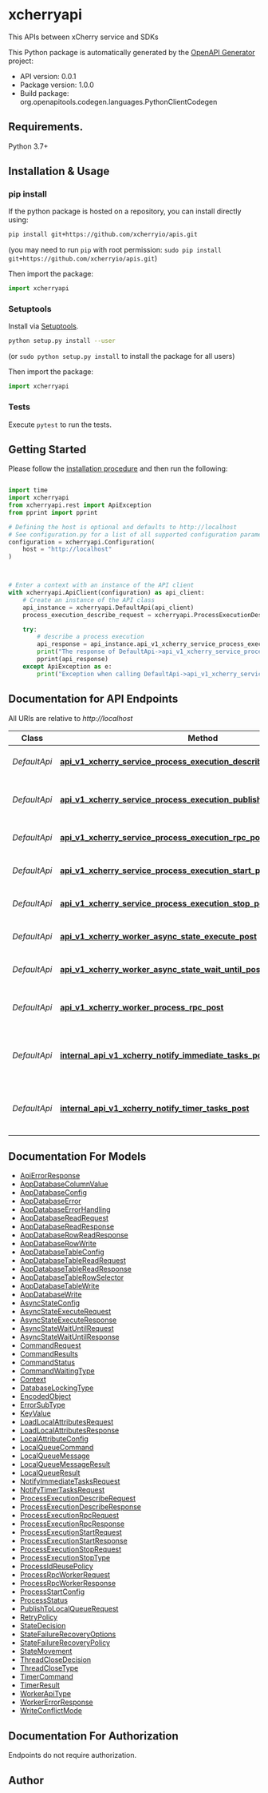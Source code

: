# xcherryapi
This APIs between xCherry service and SDKs

This Python package is automatically generated by the [OpenAPI Generator](https://openapi-generator.tech) project:

- API version: 0.0.1
- Package version: 1.0.0
- Build package: org.openapitools.codegen.languages.PythonClientCodegen

## Requirements.

Python 3.7+

## Installation & Usage
### pip install

If the python package is hosted on a repository, you can install directly using:

```sh
pip install git+https://github.com/xcherryio/apis.git
```
(you may need to run `pip` with root permission: `sudo pip install git+https://github.com/xcherryio/apis.git`)

Then import the package:
```python
import xcherryapi
```

### Setuptools

Install via [Setuptools](http://pypi.python.org/pypi/setuptools).

```sh
python setup.py install --user
```
(or `sudo python setup.py install` to install the package for all users)

Then import the package:
```python
import xcherryapi
```

### Tests

Execute `pytest` to run the tests.

## Getting Started

Please follow the [installation procedure](#installation--usage) and then run the following:

```python

import time
import xcherryapi
from xcherryapi.rest import ApiException
from pprint import pprint

# Defining the host is optional and defaults to http://localhost
# See configuration.py for a list of all supported configuration parameters.
configuration = xcherryapi.Configuration(
    host = "http://localhost"
)



# Enter a context with an instance of the API client
with xcherryapi.ApiClient(configuration) as api_client:
    # Create an instance of the API class
    api_instance = xcherryapi.DefaultApi(api_client)
    process_execution_describe_request = xcherryapi.ProcessExecutionDescribeRequest() # ProcessExecutionDescribeRequest |  (optional)

    try:
        # describe a process execution
        api_response = api_instance.api_v1_xcherry_service_process_execution_describe_post(process_execution_describe_request=process_execution_describe_request)
        print("The response of DefaultApi->api_v1_xcherry_service_process_execution_describe_post:\n")
        pprint(api_response)
    except ApiException as e:
        print("Exception when calling DefaultApi->api_v1_xcherry_service_process_execution_describe_post: %s\n" % e)

```

## Documentation for API Endpoints

All URIs are relative to *http://localhost*

Class | Method | HTTP request | Description
------------ | ------------- | ------------- | -------------
*DefaultApi* | [**api_v1_xcherry_service_process_execution_describe_post**](docs/DefaultApi.md#api_v1_xcherry_service_process_execution_describe_post) | **POST** /api/v1/xcherry/service/process-execution/describe | describe a process execution
*DefaultApi* | [**api_v1_xcherry_service_process_execution_publish_to_local_queue_post**](docs/DefaultApi.md#api_v1_xcherry_service_process_execution_publish_to_local_queue_post) | **POST** /api/v1/xcherry/service/process-execution/publish-to-local-queue | send message(s) to be consumed within a single process execution
*DefaultApi* | [**api_v1_xcherry_service_process_execution_rpc_post**](docs/DefaultApi.md#api_v1_xcherry_service_process_execution_rpc_post) | **POST** /api/v1/xcherry/service/process-execution/rpc | execute a RPC method of a process execution
*DefaultApi* | [**api_v1_xcherry_service_process_execution_start_post**](docs/DefaultApi.md#api_v1_xcherry_service_process_execution_start_post) | **POST** /api/v1/xcherry/service/process-execution/start | start a process execution
*DefaultApi* | [**api_v1_xcherry_service_process_execution_stop_post**](docs/DefaultApi.md#api_v1_xcherry_service_process_execution_stop_post) | **POST** /api/v1/xcherry/service/process-execution/stop | stop a process execution
*DefaultApi* | [**api_v1_xcherry_worker_async_state_execute_post**](docs/DefaultApi.md#api_v1_xcherry_worker_async_state_execute_post) | **POST** /api/v1/xcherry/worker/async-state/execute | invoking AsyncState.execute API
*DefaultApi* | [**api_v1_xcherry_worker_async_state_wait_until_post**](docs/DefaultApi.md#api_v1_xcherry_worker_async_state_wait_until_post) | **POST** /api/v1/xcherry/worker/async-state/wait-until | invoking AsyncState.waitUntil API
*DefaultApi* | [**api_v1_xcherry_worker_process_rpc_post**](docs/DefaultApi.md#api_v1_xcherry_worker_process_rpc_post) | **POST** /api/v1/xcherry/worker/process/rpc | execute a RPC method of a process execution in the worker
*DefaultApi* | [**internal_api_v1_xcherry_notify_immediate_tasks_post**](docs/DefaultApi.md#internal_api_v1_xcherry_notify_immediate_tasks_post) | **POST** /internal/api/v1/xcherry/notify-immediate-tasks | for api service to tell async service that there are new immediate tasks added to the queue
*DefaultApi* | [**internal_api_v1_xcherry_notify_timer_tasks_post**](docs/DefaultApi.md#internal_api_v1_xcherry_notify_timer_tasks_post) | **POST** /internal/api/v1/xcherry/notify-timer-tasks | for api service to tell async service that there are new timer tasks added to the queue


## Documentation For Models

 - [ApiErrorResponse](docs/ApiErrorResponse.md)
 - [AppDatabaseColumnValue](docs/AppDatabaseColumnValue.md)
 - [AppDatabaseConfig](docs/AppDatabaseConfig.md)
 - [AppDatabaseError](docs/AppDatabaseError.md)
 - [AppDatabaseErrorHandling](docs/AppDatabaseErrorHandling.md)
 - [AppDatabaseReadRequest](docs/AppDatabaseReadRequest.md)
 - [AppDatabaseReadResponse](docs/AppDatabaseReadResponse.md)
 - [AppDatabaseRowReadResponse](docs/AppDatabaseRowReadResponse.md)
 - [AppDatabaseRowWrite](docs/AppDatabaseRowWrite.md)
 - [AppDatabaseTableConfig](docs/AppDatabaseTableConfig.md)
 - [AppDatabaseTableReadRequest](docs/AppDatabaseTableReadRequest.md)
 - [AppDatabaseTableReadResponse](docs/AppDatabaseTableReadResponse.md)
 - [AppDatabaseTableRowSelector](docs/AppDatabaseTableRowSelector.md)
 - [AppDatabaseTableWrite](docs/AppDatabaseTableWrite.md)
 - [AppDatabaseWrite](docs/AppDatabaseWrite.md)
 - [AsyncStateConfig](docs/AsyncStateConfig.md)
 - [AsyncStateExecuteRequest](docs/AsyncStateExecuteRequest.md)
 - [AsyncStateExecuteResponse](docs/AsyncStateExecuteResponse.md)
 - [AsyncStateWaitUntilRequest](docs/AsyncStateWaitUntilRequest.md)
 - [AsyncStateWaitUntilResponse](docs/AsyncStateWaitUntilResponse.md)
 - [CommandRequest](docs/CommandRequest.md)
 - [CommandResults](docs/CommandResults.md)
 - [CommandStatus](docs/CommandStatus.md)
 - [CommandWaitingType](docs/CommandWaitingType.md)
 - [Context](docs/Context.md)
 - [DatabaseLockingType](docs/DatabaseLockingType.md)
 - [EncodedObject](docs/EncodedObject.md)
 - [ErrorSubType](docs/ErrorSubType.md)
 - [KeyValue](docs/KeyValue.md)
 - [LoadLocalAttributesRequest](docs/LoadLocalAttributesRequest.md)
 - [LoadLocalAttributesResponse](docs/LoadLocalAttributesResponse.md)
 - [LocalAttributeConfig](docs/LocalAttributeConfig.md)
 - [LocalQueueCommand](docs/LocalQueueCommand.md)
 - [LocalQueueMessage](docs/LocalQueueMessage.md)
 - [LocalQueueMessageResult](docs/LocalQueueMessageResult.md)
 - [LocalQueueResult](docs/LocalQueueResult.md)
 - [NotifyImmediateTasksRequest](docs/NotifyImmediateTasksRequest.md)
 - [NotifyTimerTasksRequest](docs/NotifyTimerTasksRequest.md)
 - [ProcessExecutionDescribeRequest](docs/ProcessExecutionDescribeRequest.md)
 - [ProcessExecutionDescribeResponse](docs/ProcessExecutionDescribeResponse.md)
 - [ProcessExecutionRpcRequest](docs/ProcessExecutionRpcRequest.md)
 - [ProcessExecutionRpcResponse](docs/ProcessExecutionRpcResponse.md)
 - [ProcessExecutionStartRequest](docs/ProcessExecutionStartRequest.md)
 - [ProcessExecutionStartResponse](docs/ProcessExecutionStartResponse.md)
 - [ProcessExecutionStopRequest](docs/ProcessExecutionStopRequest.md)
 - [ProcessExecutionStopType](docs/ProcessExecutionStopType.md)
 - [ProcessIdReusePolicy](docs/ProcessIdReusePolicy.md)
 - [ProcessRpcWorkerRequest](docs/ProcessRpcWorkerRequest.md)
 - [ProcessRpcWorkerResponse](docs/ProcessRpcWorkerResponse.md)
 - [ProcessStartConfig](docs/ProcessStartConfig.md)
 - [ProcessStatus](docs/ProcessStatus.md)
 - [PublishToLocalQueueRequest](docs/PublishToLocalQueueRequest.md)
 - [RetryPolicy](docs/RetryPolicy.md)
 - [StateDecision](docs/StateDecision.md)
 - [StateFailureRecoveryOptions](docs/StateFailureRecoveryOptions.md)
 - [StateFailureRecoveryPolicy](docs/StateFailureRecoveryPolicy.md)
 - [StateMovement](docs/StateMovement.md)
 - [ThreadCloseDecision](docs/ThreadCloseDecision.md)
 - [ThreadCloseType](docs/ThreadCloseType.md)
 - [TimerCommand](docs/TimerCommand.md)
 - [TimerResult](docs/TimerResult.md)
 - [WorkerApiType](docs/WorkerApiType.md)
 - [WorkerErrorResponse](docs/WorkerErrorResponse.md)
 - [WriteConflictMode](docs/WriteConflictMode.md)


<a id="documentation-for-authorization"></a>
## Documentation For Authorization

Endpoints do not require authorization.


## Author





